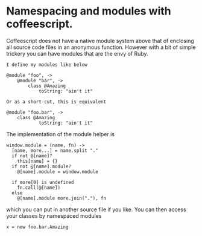 # Namespacing and modules with coffeescript.

Coffeescript does not have a native module system above that of enclosing
all source code files in an anonymous function. However with a bit of
simple trickery you can have modules that are the envy of Ruby.

````
I define my modules like below

@module "foo", ->
	@module "bar", ->
		class @Amazing
			toString: "ain't it"

Or as a short-cut, this is equivalent

@module "foo.bar", ->
	class @Amazing
    		toString: "ain't it"
````

The implementation of the module helper is

````
window.module = (name, fn) ->
  [name, more...] = name.split "."
  if not @[name]?
    this[name] = {}
  if not @[name].module?
    @[name].module = window.module
  
  if more[0] is undefined
    fn.call(@[name])
  else
    @[name].module more.join("."), fn
````

which you can put in another source file if you like. You can
then access your classes by namespaced modules

````
x = new foo.bar.Amazing
````
